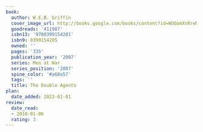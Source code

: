 ```yaml
---
book:
  author: W.E.B. Griffin
  cover_image_url: http://books.google.com/books/content?id=WUOamXnRreMC&printsec=frontcover&img=1&zoom=1&edge=curl&source=gbs_api
  goodreads: '411987'
  isbn13: '9780399154201'
  isbn9: 0399154205
  owned: ''
  pages: '335'
  publication_year: '2007'
  series: Men at War
  series_position: '2007'
  spine_color: '#a68a57'
  tags: ''
  title: The Double Agents
plan:
  date_added: 2023-01-01
review:
  date_read:
  - 2010-01-06
  rating: 3
---
```

